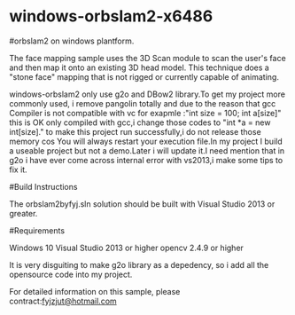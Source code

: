 # windows-orbslam2-x6486

#orbslam2 on windows plantform.

The face mapping sample uses the 3D Scan module to scan the user's face and then map it onto an existing 3D head model.
This technique does a "stone face" mapping that is not rigged or currently capable of animating.

windows-orbslam2 only use g2o and DBow2 library.To get my project more commonly used, i remove pangolin totally and due to 
the reason that gcc Compiler is not compatible with vc for exapmle :"int size = 100; int a[size]" this is OK only compiled
with gcc,i change those codes to "int *a = new int[size]." to make this project run successfully,i do not release those
memory cos You will always restart your execution file.In my project I build a useable project but not a demo.Later i will
update it.I need mention that in g2o i have ever come across internal error with vs2013,i make some tips to fix it.

#Build Instructions

The orbslam2byfyj.sln solution should be built with Visual Studio 2013 or greater. 

#Requirements

Windows 10
Visual Studio 2013 or higher
opencv 2.4.9 or higher 

It is very disguiting to make g2o library as a depedency, so i add all the opensource code into my project.

For detailed information on this sample, please contract:fyjzjut@hotmail.com 
